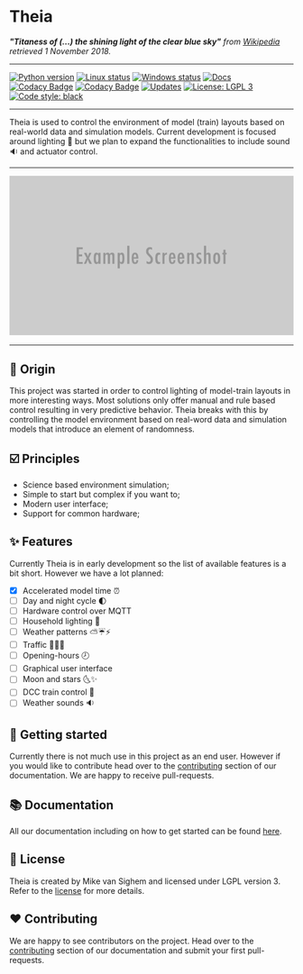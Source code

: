 # Theia

***"Titaness of (...) the shining light of the clear blue sky"**
from [Wikipedia](https://en.wikipedia.org/wiki/Theia) retrieved 1 November 2018.*

---

[![Python version](https://img.shields.io/badge/python-3.6%20%7C%203.7-blue.svg)](https://www.python.org/downloads/)
[![Linux status](https://img.shields.io/travis/com/mikevansighem/theia/master.svg?label=linux)](https://travis-ci.com/mikevansighem/theia)
[![Windows status](https://img.shields.io/appveyor/ci/mikevansighem/theia/master.svg?label=windows)](https://ci.appveyor.com/project/mikevansighem/theia/branch/master)
[![Docs](https://img.shields.io/website-up-down-green-red/http/shields.io.svg?label=docs)](https://mikevansighem.github.io/theia/)
[![Codacy Badge](https://img.shields.io/codacy/grade/bb3d838b073c489b89232463f0c2cf66.svg)](https://www.codacy.com/app/mikevansighem/theia?utm_source=github.com&amp;utm_medium=referral&amp;utm_content=mikevansighem/theia&amp;utm_campaign=Badge_Grade)
[![Codacy Badge](https://img.shields.io/codacy/coverage/bb3d838b073c489b89232463f0c2cf66.svg)](https://www.codacy.com/app/mikevansighem/theia?utm_source=github.com&utm_medium=referral&utm_content=mikevansighem/theia&utm_campaign=Badge_Coverage)
[![Updates](https://pyup.io/repos/github/mikevansighem/theia/shield.svg)](https://pyup.io/repos/github/mikevansighem/theia/)
[![License: LGPL 3](https://img.shields.io/badge/license-LGPL%203-blue.svg)](LICENSE.md)
[![Code style: black](https://img.shields.io/badge/code%20style-black-000000.svg)](https://github.com/ambv/black)

---

Theia is used to control the environment of model (train) layouts based
on real-world data and simulation models. Current development is focused
around lighting 🌄 but we plan to expand the functionalities to include
sound 🔉 and actuator control.

---

![](docs/images/header.png)

---

## 🌱 Origin

This project was started in order to control lighting of model-train
layouts in more interesting ways. Most solutions only offer manual
and rule based control resulting in very predictive behavior. Theia
breaks with this by controlling the model environment based on real-word
data and simulation models that introduce an element of randomness.

## ☑️ Principles

-   Science based environment simulation;
-   Simple to start but complex if you want to;
-   Modern user interface;
-   Support for common hardware;

## ✨ Features

Currently Theia is in early development so the list of available features
is a bit short. However we have a lot planned:

-   [x] Accelerated model time ⏰
-   [ ] Day and night cycle 🌓
-   [ ] Hardware control over MQTT
-   [ ] Household lighting 🏡
-   [ ] Weather patterns ⛅️☔⚡️
-   [ ] Traffic 🚗🚕🚌
-   [ ] Opening-hours 🕗
-   [ ] Graphical user interface
-   [ ] Moon and stars 🌜✨
-   [ ] DCC train control 🚂
-   [ ] Weather sounds 🔉

## 🤔 Getting started

Currently there is not much use in this project as an end user. However
if you would like to contribute head over to the
[contributing](https://mikevansighem.github.io/theia/contibuting) section
of our documentation. We are happy to receive pull-requests.

## 📚 Documentation

All our documentation including on how to get started can be found
[here](https://mikevansighem.github.io/theia).

## 📃 License

Theia is created by Mike van Sighem and licensed under LGPL version 3.
Refer to the
[license](https://github.com/mikevansighem/theia/blob/master/docs/LICENSE.md)
for more details.

## ❤ Contributing 

We are happy to see contributors on the project. Head over to the
[contributing](https://mikevansighem.github.io/theia/contibuting) section
of our documentation and submit your first pull-requests.
